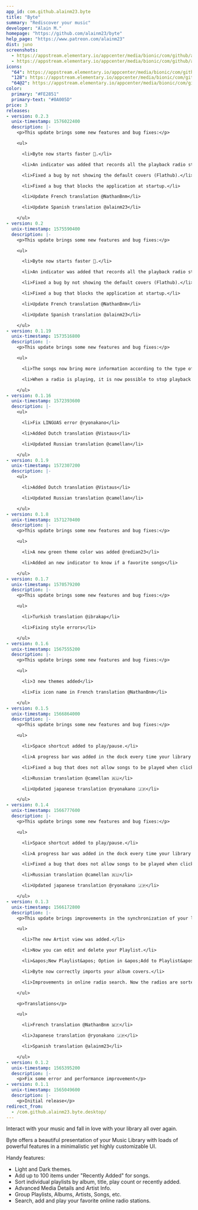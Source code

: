 ```yaml
---
app_id: com.github.alainm23.byte
title: "Byte"
summary: "Rediscover your music"
developer: "Alain M."
homepage: "https://github.com/alainm23/byte"
help_page: "https://www.patreon.com/alainm23"
dist: juno
screenshots:
  - https://appstream.elementary.io/appcenter/media/bionic/com/github/alainm23.byte/F10379F34364F4008A4F55DCA5CB6FD5/screenshots/image-1_orig.png
  - https://appstream.elementary.io/appcenter/media/bionic/com/github/alainm23.byte/F10379F34364F4008A4F55DCA5CB6FD5/screenshots/image-2_orig.png
icons:
  "64": https://appstream.elementary.io/appcenter/media/bionic/com/github/alainm23.byte/F10379F34364F4008A4F55DCA5CB6FD5/icons/64x64/com.github.alainm23.byte_com.github.alainm23.byte.png
  "128": https://appstream.elementary.io/appcenter/media/bionic/com/github/alainm23.byte/F10379F34364F4008A4F55DCA5CB6FD5/icons/128x128/com.github.alainm23.byte_com.github.alainm23.byte.png
  "64@2": https://appstream.elementary.io/appcenter/media/bionic/com/github/alainm23.byte/F10379F34364F4008A4F55DCA5CB6FD5/icons/64x64@2/com.github.alainm23.byte_com.github.alainm23.byte.png
color:
  primary: "#FE2851"
  primary-text: "#0A005D"
price: 3
releases:
- version: 0.2.3
  unix-timestamp: 1576022400
  description: |-
    <p>This update brings some new features and bug fixes:</p>

    <ul>

      <li>Byte now starts faster 🚀️.</li>

      <li>An indicator was added that records all the playback radio station history.</li>

      <li>Fixed a bug by not showing the default covers (Flathub).</li>

      <li>Fixed a bug that blocks the application at startup.</li>

      <li>Update French translation @NathanBnm</li>

      <li>Update Spanish translation @alainm23</li>

    </ul>
- version: 0.2
  unix-timestamp: 1575590400
  description: |-
    <p>This update brings some new features and bug fixes:</p>

    <ul>

      <li>Byte now starts faster 🚀️.</li>

      <li>An indicator was added that records all the playback radio station history.</li>

      <li>Fixed a bug by not showing the default covers (Flathub).</li>

      <li>Fixed a bug that blocks the application at startup.</li>

      <li>Update French translation @NathanBnm</li>

      <li>Update Spanish translation @alainm23</li>

    </ul>
- version: 0.1.19
  unix-timestamp: 1573516800
  description: |-
    <p>This update brings some new features and bug fixes:</p>

    <ul>

      <li>The songs now bring more information according to the type of sort.</li>

      <li>When a radio is playing, it is now possible to stop playback and play again.</li>

    </ul>
- version: 0.1.16
  unix-timestamp: 1572393600
  description: |-
    <ul>

      <li>Fix LINGUAS error @ryonakano</li>

      <li>Added Dutch translation @Vistaus</li>

      <li>Updated Russian translation @camellan</li>

    </ul>
- version: 0.1.9
  unix-timestamp: 1572307200
  description: |-
    <ul>

      <li>Added Dutch translation @Vistaus</li>

      <li>Updated Russian translation @camellan</li>

    </ul>
- version: 0.1.8
  unix-timestamp: 1571270400
  description: |-
    <p>This update brings some new features and bug fixes:</p>

    <ul>

      <li>A new green theme color was added @redian23</li>

      <li>Added an new indicator to know if a favorite songs</li>

    </ul>
- version: 0.1.7
  unix-timestamp: 1570579200
  description: |-
    <p>This update brings some new features and bug fixes:</p>

    <ul>

      <li>Turkish translation @ibrakap</li>

      <li>Fixing style errors</li>

    </ul>
- version: 0.1.6
  unix-timestamp: 1567555200
  description: |-
    <p>This update brings some new features and bug fixes:</p>

    <ul>

      <li>3 new themes added</li>

      <li>Fix icon name in French translation @NathanBnm</li>

    </ul>
- version: 0.1.5
  unix-timestamp: 1566864000
  description: |-
    <p>This update brings some new features and bug fixes:</p>

    <ul>

      <li>Space shortcut added to play/pause.</li>

      <li>A progress bar was added in the dock every time your library is synchronized.</li>

      <li>Fixed a bug that does not allow songs to be played when clicking.</li>

      <li>Russian translation @camellan 🇷🇺️</li>

      <li>Updated japanese translation @ryonakano 🇯🇵️</li>

    </ul>
- version: 0.1.4
  unix-timestamp: 1566777600
  description: |-
    <p>This update brings some new features and bug fixes:</p>

    <ul>

      <li>Space shortcut added to play/pause.</li>

      <li>A progress bar was added in the dock every time your library is synchronized.</li>

      <li>Fixed a bug that does not allow songs to be played when clicking.</li>

      <li>Russian translation @camellan 🇷🇺️</li>

      <li>Updated japanese translation @ryonakano 🇯🇵️</li>

    </ul>
- version: 0.1.3
  unix-timestamp: 1566172800
  description: |-
    <p>This update brings improvements in the synchronization of your library as well as some new features</p>

    <ul>

      <li>The new Artist view was added.</li>

      <li>Now you can edit and delete your Playlist.</li>

      <li>&apos;New Playlist&apos; Option in &apos;Add to Playlist&apos; Popover.</li>

      <li>Byte now correctly imports your album covers.</li>

      <li>Improvements in online radio search. Now the radios are sorted by the number of positive votes.</li>

    </ul>

    <p>Translations</p>

    <ul>

      <li>French translation @NathanBnm 🇲🇫️</li>

      <li>Japanese translation @ryonakano 🇯🇵️</li>

      <li>Spanish translation @alainm23</li>

    </ul>
- version: 0.1.2
  unix-timestamp: 1565395200
  description: |-
    <p>Fix some error and performance improvement</p>
- version: 0.1.1
  unix-timestamp: 1565049600
  description: |-
    <p>Initial release</p>
redirect_from:
  - /com.github.alainm23.byte.desktop/
---
```


<p>Interact with your music and fall in love with your library all over again.</p>
<p>Byte offers a beautiful presentation of your Music Library with loads of powerful features in a minimalistic yet highly customizable UI.</p>
<p>Handy features:</p>
<ul>
  <li>Light and Dark themes.</li>
  <li>Add up to 100 items under &quot;Recently Added&quot; for songs.</li>
  <li>Sort individual playlists by album, title, play count or recently added.</li>
  <li>Advanced Media Details and Artist Info.</li>
  <li>Group Playlists, Albums, Artists, Songs, etc.</li>
  <li>Search, add and play your favorite online radio stations.</li>
</ul>